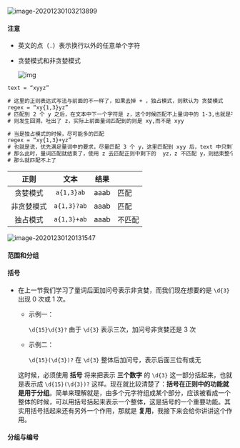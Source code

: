 ![image-20201230103213899](../../../Downloads/集群数据/image-20201230103213899.f9e5a13d.png)

#### 注意

- 英文的点（`.`）表示换行以外的任意单个字符

- 贪婪模式和非贪婪模式

  ![img](../../../Downloads/集群数据/3f95a3648980c1eb3c550fb34b46fad1.3f95a364.png)

```txt
text = “xyyz”

# 这里的正则表达式写法与前面的不一样了，如果去掉 + ，独占模式，则默认为 贪婪模式
regex = “xy{1,3}yz”   
# 匹配到 2 个 y 之后，在文本中下一个字符是 z，这个时候匹配不上量词中的 1-3,也就是不是 y
# 则发生回溯，吐出了 z，实际上前面量词匹配到的则是 xy,而不是 xyy

# 当是独占模式的时候，尽可能多的匹配
regex = “xy{1,3}+yz”  
# 也就是说，优先满足量词中的要求，尽量匹配 3 个 y，这里匹配到 xyy 后，text 中只剩下一个 z 了
# 那么此时，量词匹配就结束了，使用 z 去匹配正则中剩下的  yz，z 不匹配 y，则结束整个匹配过程，
# 那么就匹配不上了

```

|    正则    |    文本     | 结果 |        |
| :--------: | :---------: | :--: | ------ |
|  贪婪模式  | `a{1,3}ab`  | aaab | 匹配   |
| 非贪婪模式 | `a{1,3}?ab` | aaab | 匹配   |
|  独占模式  | `a{1,3}+ab` | aaab | 不匹配 |



![image-20201230120131547](../../../Downloads/集群数据/image-20201230120131547.978edc95.png)

#### 范围和分组

#### 括号

- 在上一节我们学习了量词后面加问号表示非贪婪，而我们现在想要的是 `\d{3}` 出现 0 次或 1 次。

  - 示例一：

    `\d{15}\d{3}?` 由于 `\d{3}` 表示三次，加问号非贪婪还是 3 次

  - 示例二：

    `\d{15}(\d{3})?` 在 `\d{3}` 整体后加问号，表示后面三位有或无

  这时候，必须使用 **括号** 将来把表示 **三个数字** 的 `\d{3}` 这一部分括起来，也就是表示成 `\d{15}(\d{3})?` 这样。现在就比较清楚了：**括号在正则中的功能就是用于分组**。简单来理解就是，由多个元字符组成某个部分，应该被看成一个整体的时候，可以用括号括起来表示一个整体，这是括号的一个重要功能。其实用括号括起来还有另外一个作用，那就是 **复用**，我接下来会给你讲讲这个作用。

#### 分组与编号





